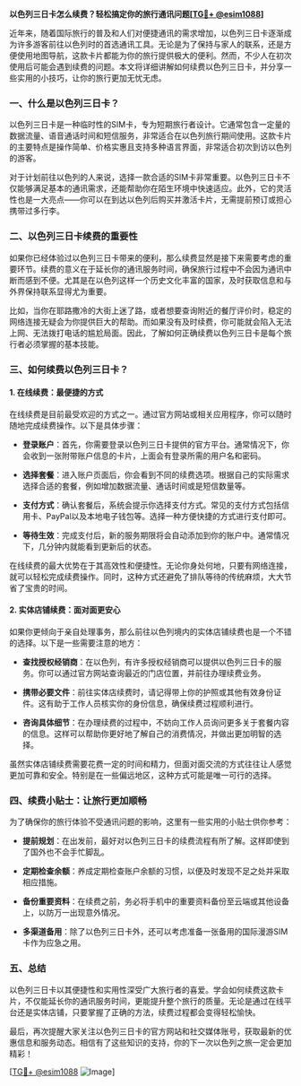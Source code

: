 **以色列三日卡怎么续费？轻松搞定你的旅行通讯问题[[TG💪+ @esim1088](https://t.me/s/esim1088)]**

近年来，随着国际旅行的普及和人们对便捷通讯的需求增加，以色列三日卡逐渐成为许多游客前往以色列时的首选通讯工具。无论是为了保持与家人的联系，还是方便使用地图导航，这款卡片都能为你的旅行提供极大的便利。然而，不少人在初次使用后可能会遇到续费的问题。本文将详细讲解如何续费以色列三日卡，并分享一些实用的小技巧，让你的旅行更加无忧无虑。

### 一、什么是以色列三日卡？

以色列三日卡是一种临时性的SIM卡，专为短期旅行者设计。它通常包含一定量的数据流量、语音通话时间和短信服务，非常适合在以色列旅行期间使用。这款卡片的主要特点是操作简单、价格实惠且支持多种语言界面，非常适合初次到访以色列的游客。

对于计划前往以色列的人来说，选择一款合适的SIM卡非常重要。以色列三日卡不仅能够满足基本的通讯需求，还能帮助你在陌生环境中快速适应。此外，它的灵活性也是一大亮点——你可以在到达以色列后购买并激活卡片，无需提前预订或担心携带过多行李。

### 二、以色列三日卡续费的重要性

如果你已经体验过以色列三日卡带来的便利，那么续费显然是接下来需要考虑的重要环节。续费的意义在于延长你的通讯服务时间，确保旅行过程中不会因为通讯中断而感到不便。尤其是在以色列这样一个历史文化丰富的国家，及时获取信息和与外界保持联系显得尤为重要。

比如，当你在耶路撒冷的大街上迷了路，或者想要查询附近的餐厅评价时，稳定的网络连接无疑会为你提供巨大的帮助。而如果没有及时续费，你可能就会陷入无法上网、无法拨打电话的尴尬局面。因此，了解如何正确续费以色列三日卡是每个旅行者必须掌握的基本技能。

### 三、如何续费以色列三日卡？

#### 1. 在线续费：最便捷的方式

在线续费是目前最受欢迎的方式之一。通过官方网站或相关应用程序，你可以随时随地完成续费操作。以下是具体步骤：

- **登录账户**：首先，你需要登录以色列三日卡提供的官方平台。通常情况下，你会收到一张附带账户信息的卡片，上面会有登录所需的用户名和密码。
  
- **选择套餐**：进入账户页面后，你会看到不同的续费选项。根据自己的实际需求选择合适的套餐，例如增加数据流量、通话时间或是短信数量等。

- **支付方式**：确认套餐后，系统会提示你选择支付方式。常见的支付方式包括信用卡、PayPal以及本地电子钱包等。选择一种方便快捷的方式进行支付即可。

- **等待生效**：完成支付后，新的服务期限将会自动添加到你的账户中。通常情况下，几分钟内就能看到更新后的状态。

在线续费的最大优势在于其高效性和便捷性。无论你身处何地，只要有网络连接，就可以轻松完成续费操作。同时，这种方式还避免了排队等待的传统麻烦，大大节省了宝贵的时间。

#### 2. 实体店铺续费：面对面更安心

如果你更倾向于亲自处理事务，那么前往以色列境内的实体店铺续费也是一个不错的选择。以下是一些需要注意的地方：

- **查找授权经销商**：在以色列，有许多授权经销商可以提供以色列三日卡的服务。你可以通过官方网站查询最近的门店位置，并前往办理续费业务。

- **携带必要文件**：前往实体店续费时，请记得带上你的护照或其他有效身份证件。这有助于工作人员核实你的身份信息，确保续费过程顺利进行。

- **咨询具体细节**：在办理续费的过程中，不妨向工作人员询问更多关于套餐内容的信息。这样可以帮助你更好地了解自己的消费情况，并做出更加明智的选择。

虽然实体店铺续费需要花费一定的时间和精力，但面对面交流的方式往往让人感觉更加可靠和安全。特别是在一些偏远地区，这种方式可能是唯一可行的选择。

### 四、续费小贴士：让旅行更加顺畅

为了确保你的旅行体验不受通讯问题的影响，这里有一些实用的小贴士供你参考：

- **提前规划**：在出发前，最好对以色列三日卡的续费流程有所了解。这样即使到了国外也不会手忙脚乱。

- **定期检查余额**：养成定期检查账户余额的习惯，以便及时发现不足之处并采取相应措施。

- **备份重要资料**：在续费之前，务必将手机中的重要资料备份至云端或其他设备上，以防万一出现意外情况。

- **多渠道备用**：除了以色列三日卡外，还可以考虑准备一张备用的国际漫游SIM卡作为应急之用。

### 五、总结

以色列三日卡以其便捷性和实用性深受广大旅行者的喜爱。学会如何续费这款卡片，不仅能延长你的通讯服务时间，更能提升整个旅行的质量。无论是通过在线平台还是实体店铺，只要掌握了正确的方法，续费过程都会变得轻松愉快。

最后，再次提醒大家关注以色列三日卡的官方网站和社交媒体账号，获取最新的优惠信息和服务动态。相信有了这些知识的支持，你的下一次以色列之旅一定会更加精彩！

[[TG💪+ @esim1088](https://t.me/s/esim1088) ![Image](https://i.postimg.cc/4NQfJmqS/Snipaste-2025-05-13-00-14-12.png)]